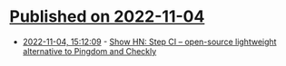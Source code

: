 # [Published on 2022-11-04](index.md)

* [2022-11-04, 15:12:09](https://news.ycombinator.com/item?id=33468052) - [Show HN: Step CI – open-source lightweight alternative to Pingdom and Checkly](https://github.com/stepci/stepci)
